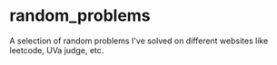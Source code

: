 # random_problems
A selection of random problems I've solved on different websites like leetcode, UVa judge, etc.
